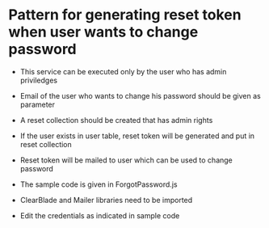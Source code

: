 # Pattern for generating reset token when user wants to change password

- This service can be executed only by the user who has admin priviledges

- Email of the user who wants to change his password should be given as parameter
- A reset collection should be created that has admin rights
- If the user exists in user table, reset token will be generated and put in reset collection
- Reset token will be mailed to user which can be used to change password

- The sample code is given in ForgotPassword.js
- ClearBlade and Mailer libraries need to be imported
- Edit the credentials as indicated in sample code